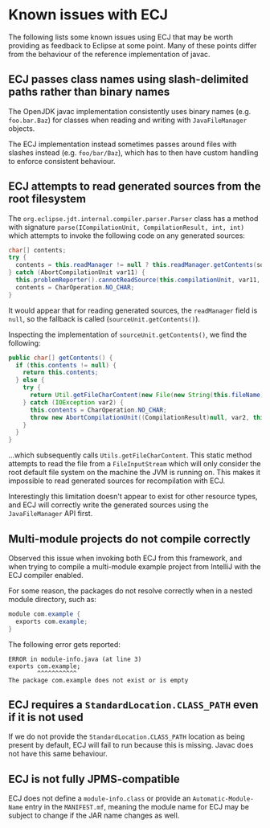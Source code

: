 # Known issues with ECJ

The following lists some known issues using ECJ that may be worth
providing as feedback to Eclipse at some point. Many of these points
differ from the behaviour of the reference implementation of javac.

## ECJ passes class names using slash-delimited paths rather than binary names

The OpenJDK javac implementation consistently uses binary names (e.g. `foo.bar.Baz`) for classes
when reading and writing with `JavaFileManager` objects.

The ECJ implementation instead sometimes passes around files with slashes instead
(e.g. `foo/bar/Baz`), which has to then have custom handling to enforce consistent behaviour.


## ECJ attempts to read generated sources from the root filesystem

The `org.eclipse.jdt.internal.compiler.parser.Parser` class has a method with signature
`parse(ICompilationUnit, CompilationResult, int, int)` which attempts to invoke the following code
on any generated sources:

```java
char[] contents;
try {
  contents = this.readManager != null ? this.readManager.getContents(sourceUnit) : sourceUnit.getContents();
} catch (AbortCompilationUnit var11) {
  this.problemReporter().cannotReadSource(this.compilationUnit, var11, this.options.verbose);
  contents = CharOperation.NO_CHAR;
}
```

It would appear that for reading generated sources, the `readManager` field is `null`, so the
fallback is called (`sourceUnit.getContents()`).

Inspecting the implementation of `sourceUnit.getContents()`, we find the following:

```java
public char[] getContents() {
  if (this.contents != null) {
    return this.contents;
  } else {
    try {
      return Util.getFileCharContent(new File(new String(this.fileName)), this.encoding);
    } catch (IOException var2) {
      this.contents = CharOperation.NO_CHAR;
      throw new AbortCompilationUnit((CompilationResult)null, var2, this.encoding);
    }
  }
}
```

...which subsequently calls `Utils.getFileCharContent`. This static method attempts to read the
file from a `FileInputStream` which will only consider the root default file system on the machine
the JVM is running on. This makes it impossible to read generated sources for recompilation with
ECJ.

Interestingly this limitation doesn't appear to exist for other resource types, and ECJ will
correctly write the generated sources using the `JavaFileManager` API first.

## Multi-module projects do not compile correctly

Observed this issue when invoking both ECJ from this framework, and
when trying to compile a multi-module example project from IntelliJ
with the ECJ compiler enabled.

For some reason, the packages do not resolve correctly when in a
nested module directory, such as:

```java
module com.example {
  exports com.example;
}
```

The following error gets reported:

```
ERROR in module-info.java (at line 3)
exports com.example;
        ^^^^^^^^^^^
The package com.example does not exist or is empty
```

## ECJ requires a `StandardLocation.CLASS_PATH` even if it is not used

If we do not provide the `StandardLocation.CLASS_PATH` location as being present
by default, ECJ will fail to run because this is missing. Javac does not have this
same behaviour.

## ECJ is not fully JPMS-compatible

ECJ does not define a `module-info.class` or provide an `Automatic-Module-Name` entry in the
`MANIFEST.mf`, meaning the module name for ECJ may be subject to change if the JAR name changes
as well.
